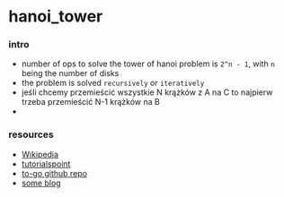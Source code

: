# hanoi_tower

### intro
* number of ops to solve the tower of hanoi problem is `2^n - 1`, with `n` being the number of disks
* the problem is solved `recursively` or `iteratively`
* jeśli chcemy przemieścić wszystkie N krążków z A na C to najpierw trzeba przemieścić N-1 krążków na B
* 

### resources
* [Wikipedia](https://en.wikipedia.org/wiki/Tower_of_Hanoi)
* [tutorialspoint](https://www.tutorialspoint.com/implement-tower-of-hanoi-in-golang)
* [to-go github repo](https://github.com/ivanpesin/golang-hanoi/tree/master)
* [some blog](https://betterprogramming.pub/implementing-the-hanota-algorithm-using-golang-7c3b9e142448)
